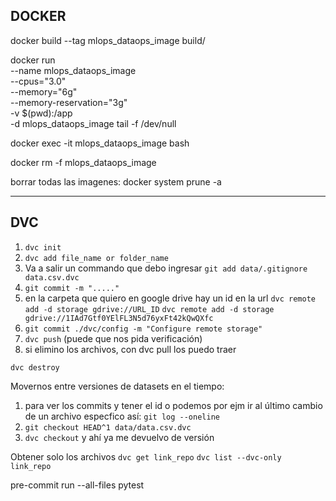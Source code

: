 ## DOCKER

docker build --tag mlops_dataops_image build/

docker run \
    --name mlops_dataops_image \
    --cpus="3.0" \
    --memory="6g" \
    --memory-reservation="3g" \
    -v $(pwd):/app \
    -d mlops_dataops_image tail -f /dev/null

docker exec -it mlops_dataops_image bash

docker rm -f mlops_dataops_image

borrar todas las imagenes: docker system prune -a

---

## DVC

1. `dvc init`
2.  `dvc add file_name or folder_name`
3. Va a salir un commando que debo ingresar
    `git add data/.gitignore data.csv.dvc`
4.  `git commit -m "....."`
5. en la carpeta que quiero en google drive hay un id en la url
    `dvc remote add -d storage gdrive://URL_ID`
    `dvc remote add -d storage gdrive://1IAd7Gtf0YElFL3N5d76yxFt42kQwQXfc`
6. `git commit ./dvc/config -m "Configure remote storage"`
7. `dvc push` (puede que nos pida verificación)
8. si elimino los archivos, con dvc pull los puedo traer

`dvc destroy`

Movernos entre versiones de datasets en el tiempo:

1. para ver los commits y tener el id o  podemos por ejm ir al último cambio de un archivo especfico así:
    `git log --oneline`
2. `git checkout HEAD^1 data/data.csv.dvc`
3. `dvc checkout`
y ahí ya me devuelvo de versión

Obtener solo los archivos
`dvc get link_repo`
`dvc list --dvc-only link_repo`





pre-commit run --all-files
pytest
